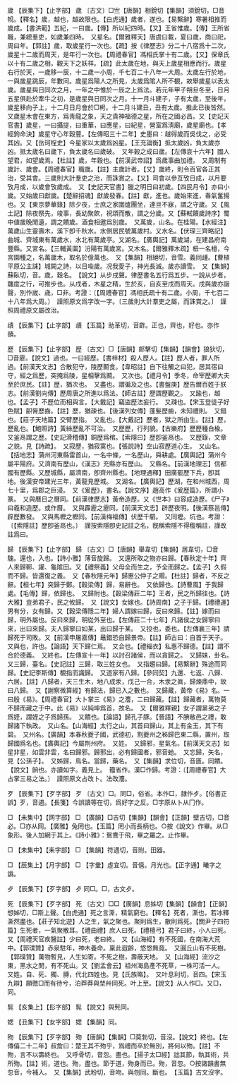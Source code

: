 <!-- { "loadSidebar": true } -->
歲	【辰集下】【止字部】	歲	〔古文〕□亗【唐韻】相銳切【集韻】須銳切，□音帨。【釋名】歲，越也，越故限也。【白虎通】歲者，遂也。【易繫辭】寒暑相推而歲成。【書洪範】五紀，一曰歲。【傳】所以紀四時。【又】王省惟歲。【傳】王所省職，兼總羣吏，如歲兼四時。　又星名。【爾雅釋天】唐虞曰載，夏曰歲，商曰祀，周曰年。【郭註】歲，取歲星行一次也。【疏】按《律歷志》分二十八宿爲十二次，歲星十二歲而周天，是年行一次也。【周禮春官】馮相氏掌十有二歲。【又】保章氏以十有二歲之相，觀天下之妖祥。【疏】此太歲在地，與天上歲星相應而行。歲星右行於天，一歲移一辰，十二歲一小周，千七百二十八年一大周。太歲左行於地，一與歲星跳辰，年數同。歲星爲陽人之所見，太歲爲隂人所不覩，故舉歲星以表太歲。歲星與日同次之月，一年之中惟於一辰之上爲法。若元年甲子朔旦冬至，日月五星俱赴於牽牛之初，是歲星與日同次之月。十一月斗建子，子有太歲，至後年，歲星移向子上，十二月日月會於□枵。十二月斗建丑，丑有太歲。推此已後皆然。又歲星木會在東方，爲靑龍之象，天之貴神福德之星，所在之國必昌。又【史記天官書】歲星，一曰攝提，曰重華，曰應星，曰紀星，營室爲淸廟，歲星廟也。【孝經鉤命決】歲星守心年穀豐。【左傳昭三十二年】史墨曰：越得歲而吳伐之，必受其凶。又【岳珂桯史】今星家以太歲爲凶星。【王充論衡】抵太歲凶，負太歲亦凶。抵太歲名曰歲下，負太歲名曰歲破。　又年穀之成曰歲。【左傳哀十六年】國人望君，如望歲焉。【杜註】歲，年穀也。【前漢武帝詔】爲歲事曲加禮。　又周制有歲計、歲會。【周禮春官】職歲。【註】主歲計者。【又】歲終，則令百官各正其治，受其會。三歲則大計羣吏之治，而誅賞之。【又】司會以參互攷日成，以月要攷月成，以歲會攷歲成。　又【史記天官書】臘之明日曰初歲。【四民月令】亦曰小歲。又始歲曰獻歲。【楚辭招魂】獻歲發春。【註】獻，進也。歲始來進，春氣奮揚也。又【東京夢華錄】除夕夜，士庶之家圍爐團坐，達旦不寐，謂之守歲。又【風土記】除夜祭先，竣事，長幼聚飮，祝頌而散，謂之分歲。又【蘇軾饋歲詩序】蜀中値歲晚閒遺，謂之饋歲。酒食相邀爲別歲。　又萬歲，山名。在桂陽。【水經注】萬歲山生靈壽木，溪下卽千秋水。水側居民號萬歲村。又水名。【伏琛三齊略記】曲城、齊城東有萬歲水，水北有萬歲亭。又湖名。【廣輿記】萬歲湖，在建昌府南豐縣。又宮名。【三輔黃圖】汾陽有萬歲宮。又木名。【爾雅釋木疏】杻一名檍，今宮園種之，名萬歲木，取名於億萬也。　又【集韻】相絕切，音雪。義同歱。【曹植平原公主誄】城闕之詩，以日喩歲。况我愛子，神光長滅。歲亦讀雪。　又【集韻】蘇臥切，音。歲，穀名。　【說文】从步戌聲。律歷書名五行爲五步。一說从步者，躔度之行，可推步也。从戌者，木星之精，生於亥，自亥至戌而周天。戌與歲亦諧聲，別作嵗、歳，□非。考證：〔【周禮春官】馮相氏疏十有二歲。小周，千七百二十八年爲大周。〕　謹照原文爲字改一字。〔三歲則大計羣吏之屬，而誅賞之。〕　謹照周禮原文屬改治。 

歵	【辰集下】【止字部】	歵	【玉篇】助革切，音齚。正也，齊也，好也。亦作賾。

歷	【辰集下】【止字部】	歷	〔古文〕□【唐韻】郞擊切【集韻】【韻會】狼狄切，□音靂。【說文】過也。一曰經歷。【書梓材】殺人歷人。【註】歷人者，罪人所過。【前漢天文志】合散犯守，陵歷鬭食。【韋昭註】自下往觸之曰犯，居其宿曰守，經之爲歷，突掩爲陵，星相擊爲鬭。　又次也。【禮月令】季冬，命宰歷卿大夫至於庶民。【註】歷，猶次也。　又盡也。謂徧及之也。【書盤庚】歷告爾百姓于朕志。【前漢劉向傳】歷周唐之所進以爲法。【師古註】歷謂歷觀之。　又踰也，越也。【孟子】不歷位而相與言。【大戴記】竊盜歷法妄行。　又疎也。【宋玉登徒子好色賦】齞脣歷齒。【註】歷，猶疎也。【後漢列女傳】蓬髮歷齒，未知禮則。　又錯也。【莊子天地篇】交臂歷指。　又亂也。【大戴記】歷者，獄之所由生。【註】歷，歷亂也。【鮑照詩】黃絲歷亂不可治。　又歷歷，行列貌。【古樂府】歷歷種白楡。　又釜鬲謂之歷。【史記滑稽傳】銅歷爲棺。【索隱曰】歷卽釜鬲也。　又歷錄，文章之貌。見【詩疏】。　又寂歷，猶寂寞也。【張說詩】空山寂歷道心生。　又山名。【括地志】蒲州河東縣雷首山，一名中條，一名歷山，舜耕處。【廣輿記】蒲州今屬平陽府。又濟南有歷山，《漢志》充縣亦有歷山。　又縣名。【前漢地理志】信都國有歷縣。又歷城縣，屬濟南，卽齊州縣也。【地理通釋】田廣罷歷下兵，卽其地。後漢安帝建光三年，黃龍見歷城。　又湖名。【廣輿記】歷湖，在和州城西，周七十里，爲郡之巨浸。　又《爰歷》，書名。【說文序】趙高作《爰歷篇》，所謂小篆。　又與曆日之曆同。【前漢律歷志】黃帝造歷。又《世本》曰容成造歷。《尸子》曰羲和造歷。或作曆。　又與霹靂之靂同。【前漢天文志】辟歷夜明。【後漢蔡邕傳】辟歷數發。　又與馬櫪之櫪同。【前漢梅福傳】伏歷千駟。　又同壢。坑也。考證：〔【索隱註】歷卽釜鬲也。〕　謹按索隱卽史記註之名，旣稱索隱不得稪稱註，謹改註爲曰。 

歸	【辰集下】【止字部】	歸	〔古文〕□【唐韻】舉韋切【集韻】居韋切，□音騩。還也，入也。【詩小雅】薄音旋歸。　又還所取之物亦曰歸。【春秋定十年】齊人來歸鄆、讙、龜隂田。又【禮祭義】父母全而生之，予全而歸之。【孟子】久假而不歸。皆還復之義。　又【春秋隱元年】歸惠公仲子之賵。【杜註】歸者，不反之辭。【桓七年】突歸于鄭。【穀梁傳】歸，易辭也。　又依歸也。【詩曹風】于我歸處。【毛傳】歸，依歸也。　又歸附也。【穀梁傳莊二年】王者，民之所歸往也。【詩大雅】豈弟君子，民之攸歸。　又【說文】女嫁也。【詩周南】之子于歸。【禮禮運】男有分，女有歸。又【穀梁傳隱二年】婦人謂嫁曰歸，反曰來歸。【註】嫁而曰歸，明外屬也。反曰來歸，明從外至也。【左傳莊二十七年】凡諸侯之女歸寧曰來，出曰來歸。夫人歸寧曰如某，出曰歸于某。　又投也，委也。【左傳襄三年】請歸死于司敗。又【前漢申屠嘉傳】鼂錯恐自歸景帝。【註】師古曰：自首于天子。　又與也，許也。【論語】天下歸仁焉。　又合也。【禮緇衣】私惠不歸德。【註】謂不合於德義。　又終也。【左傳宣十一年】以討召諸侯，而以貪歸之。　又歸妹，卦名。　又三歸，臺名。【史記註】三歸，取三姓女也。　又指趨曰歸。【易繫辭】殊途而同歸。【史記李斯傳】覩指而識歸。　又道家有八歸。【參同契】九還、七返、八歸、六居。【註】八歸者，天三生木，地八成汞，戊己一合，木汞之眞，歸煉鼎中，故曰八歸。　又【謝察微算經】有歸法，歸已入之數也。　又歸藏，黃帝《易》名。一曰殷《易》。【周禮春官】大卜掌三《易》之灋，二曰歸藏。【註】歸藏者，萬物莫不歸而藏之于中。此《易》以純坤爲首，故名。　又【爾雅釋親】女子謂晜弟之子爲姪，謂姪之子爲歸孫。　又饋也。【論語】歸孔子豚。【晉語】不腆敝邑之禮，敢歸諸下執政。　又山名。【山海經】太行之山，其首曰歸山，其上有金玉，其下有碧。　又州名。【廣韻】本春秋夔子國，武德初，割夔州之秭歸巴東二縣，置州，取歸國爲名也。【廣輿記】今屬荆州府。　又姓。　又歸邪，星氣名。【前漢天文志】如星非星，如雲非雲，名曰歸邪。歸邪出，必有歸國者，邪音虵。　又忘歸，矢名，見【公孫子】。　又姊歸，鳥名。當歸，藥名。　又【集韻】求位切，音匱。同饋。【說文】餉也。亦讀如字。義見上。　籀省作。漢□作歸。考證：〔【周禮春官】大占掌三易之法。〕　謹照原文占改卜。法改灋。 

歹	【辰集下】【歹字部】	歹	〔古文〕□。同□，俗省。本作□，隷作歺。【俗書正誤】歹，音遏。【長箋】今誤讀等在切，爲好字之反。□字原从卜从冂作。

□	【未集中】【网字部】	□	【廣韻】□吉切【集韻】【韻會】【正韻】壁吉切，□音必。□亦从网。【廣雅】兔罔也。【玉篇】罔小而長柄也。○按《說文》作畢。从□象形。後人加網于其上。《詩小雅》：鴛鴦于飛，畢之羅之。止作畢。

□	【未集中】【耒字部】	□	【集韻】符遇切，音附。田器。

□	【辰集上】【月字部】	□	【字彙】虛宜切。音僖。月光也。【正字通】曦字之譌。

歺	【辰集下】【歹字部】	歺	同□。□，古文歺。

死	【辰集下】【歹字部】	死	〔古文〕□□【廣韻】息姊切【集韻】【韻會】【正韻】想姊切，□斯上聲。【白虎通】死之言澌，精氣窮也。【釋名】死者，澌也，若冰釋澌然盡也。【莊子知北遊】人之生，氣之聚也。聚則爲生，散則爲死。【關尹子四符篇】生死者，一氣聚散耳。【禮曲禮】庶人曰死。【禮檀弓】君子曰終，小人曰死。又【周禮天官疾醫註】少曰死，老曰終。　又【山海經】有不死國，在南海大荒中。【郭璞贊】赤泉駐年，神木養命。稟此遐齡，悠悠無竟。　又圓丘山有不死樹。【郭璞贊】萬物暫見，人生如寄。不死之樹，壽蔽天地。　又【山海經】流沙之東，黑水之閒，有不死山。又【劉孟會云】祖州海島產不死草，一株可活一人。　又姓。自、死、獨、膊，代北四姓也。見【氏族略】。　又叶息利切，音四。【宋玉九辯】願徼□而有待兮，泊莽莽與埜艸同死。叶上至。【說文】从人作□。又□，同。

髨	【亥集上】【髟字部】	髨	【說文】與髡同。

媤	【丑集下】【女字部】	媤	【集韻】同。

歾	【辰集下】【歹字部】	歾	【唐韻】【集韻】□莫勃切，音沒。【說文】終也。【左傳僖二十二年】叔詹曰：楚王其不歾乎，爲禮而卒於無別，將何以歾。【註】不歾，言不以壽終也。　又呼骨切，音忽。盡也。【揚子太□經】詘其節，執其術，共所歾。【註】術，道也。歾，盡也。節于道，歾身而已。歾，音忽。○按諸韻書無忽音，今補入。　又【集韻】武粉切，音吻。與刎同。斷也。　【玉篇】古文沒字。

